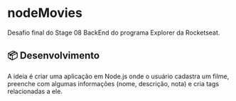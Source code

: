 # nodeMovies

Desafio final do Stage 08 BackEnd do programa Explorer da Rocketseat.



## 📦 Desenvolvimento

A ideia é criar uma aplicação em Node.js onde o usuário cadastra um filme, preenche com algumas informações (nome, descrição, nota) e cria tags relacionadas a ele.
